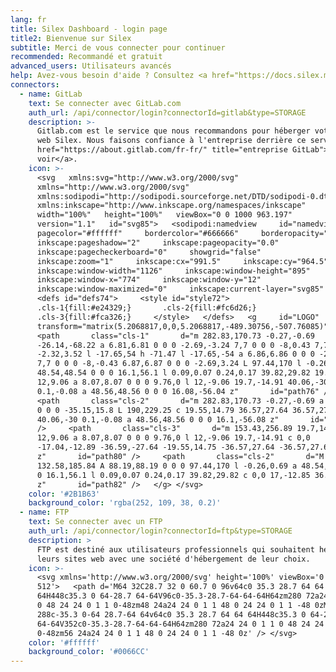 ```yaml
---
lang: fr
title: Silex Dashboard - login page
title2: Bienvenue sur Silex
subtitle: Merci de vous connecter pour continuer
recommended: Recommandé et gratuit
advanced_users: Utilisateurs avancés
help: Avez-vous besoin d'aide ? Consultez <a href="https://docs.silex.me/fr/user/login">la documentation</a>, <a href="https://short.silex.me/video_en">les tutoriels vidéo</a> ou simplement <a href="https://short.silex.me/community">demandez de l'aide sur les forums</a> ou <a href="https://short.silex.me/chat">contactez-nous sur le chat</a>.
connectors:
  - name: GitLab
    text: Se connecter avec GitLab.com
    auth_url: /api/connector/login?connectorId=gitlab&type=STORAGE
    description: >-
      Gitlab.com est le service que nous recommandons pour héberger votre site
      web Silex. Nous faisons confiance à l'entreprise derrière ce service, <a
      href="https://about.gitlab.com/fr-fr/" title="entreprise GitLab">allez les
      voir</a>.
    icon: >-
      <svg   xmlns:svg="http://www.w3.org/2000/svg"  
      xmlns="http://www.w3.org/2000/svg"  
      xmlns:sodipodi="http://sodipodi.sourceforge.net/DTD/sodipodi-0.dtd"  
      xmlns:inkscape="http://www.inkscape.org/namespaces/inkscape"  
      width="100%"   height="100%"   viewBox="0 0 1000 963.197"  
      version="1.1"   id="svg85">   <sodipodi:namedview     id="namedview87"    
      pagecolor="#ffffff"     bordercolor="#666666"     borderopacity="1.0"    
      inkscape:pageshadow="2"     inkscape:pageopacity="0.0"    
      inkscape:pagecheckerboard="0"     showgrid="false"    
      inkscape:zoom="1"     inkscape:cx="991.5"     inkscape:cy="964.5"    
      inkscape:window-width="1126"     inkscape:window-height="895"    
      inkscape:window-x="774"     inkscape:window-y="12"    
      inkscape:window-maximized="0"     inkscape:current-layer="svg85" />  
      <defs id="defs74">     <style id="style72">      
      .cls-1{fill:#e24329;}       .cls-2{fill:#fc6d26;}      
      .cls-3{fill:#fca326;}     </style>   </defs>   <g     id="LOGO"    
      transform="matrix(5.2068817,0,0,5.2068817,-489.30756,-507.76085)">    
      <path       class="cls-1"       d="m 282.83,170.73 -0.27,-0.69
      -26.14,-68.22 a 6.81,6.81 0 0 0 -2.69,-3.24 7,7 0 0 0 -8,0.43 7,7 0 0 0
      -2.32,3.52 l -17.65,54 h -71.47 l -17.65,-54 a 6.86,6.86 0 0 0 -2.32,-3.53
      7,7 0 0 0 -8,-0.43 6.87,6.87 0 0 0 -2.69,3.24 L 97.44,170 l -0.26,0.69 a
      48.54,48.54 0 0 0 16.1,56.1 l 0.09,0.07 0.24,0.17 39.82,29.82 19.7,14.91
      12,9.06 a 8.07,8.07 0 0 0 9.76,0 l 12,-9.06 19.7,-14.91 40.06,-30
      0.1,-0.08 a 48.56,48.56 0 0 0 16.08,-56.04 z"       id="path76" />    
      <path       class="cls-2"       d="m 282.83,170.73 -0.27,-0.69 a 88.3,88.3
      0 0 0 -35.15,15.8 L 190,229.25 c 19.55,14.79 36.57,27.64 36.57,27.64 l
      40.06,-30 0.1,-0.08 a 48.56,48.56 0 0 0 16.1,-56.08 z"       id="path78"
      />     <path       class="cls-3"       d="m 153.43,256.89 19.7,14.91
      12,9.06 a 8.07,8.07 0 0 0 9.76,0 l 12,-9.06 19.7,-14.91 c 0,0
      -17.04,-12.89 -36.59,-27.64 -19.55,14.75 -36.57,27.64 -36.57,27.64
      z"       id="path80" />     <path       class="cls-2"       d="M
      132.58,185.84 A 88.19,88.19 0 0 0 97.44,170 l -0.26,0.69 a 48.54,48.54 0 0
      0 16.1,56.1 l 0.09,0.07 0.24,0.17 39.82,29.82 c 0,0 17,-12.85 36.57,-27.64
      z"       id="path82" />   </g> </svg>
    color: '#2B1B63'
    background_color: 'rgba(252, 109, 38, 0.2)'
  - name: FTP
    text: Se connecter avec un FTP
    auth_url: /api/connector/login?connectorId=ftp&type=STORAGE
    description: >
      FTP est destiné aux utilisateurs professionnels qui souhaitent héberger
      leurs sites web avec une société d'hébergement de leur choix.
    icon: >-
      <svg xmlns='http://www.w3.org/2000/svg' height='100%' viewBox='0 0 512
      512'>   <path d='M64 32C28.7 32 0 60.7 0 96v64c0 35.3 28.7 64 64
      64H448c35.3 0 64-28.7 64-64V96c0-35.3-28.7-64-64-64H64zm280 72a24 24 0 1 1
      0 48 24 24 0 1 1 0-48zm48 24a24 24 0 1 1 48 0 24 24 0 1 1 -48 0zM64
      288c-35.3 0-64 28.7-64 64v64c0 35.3 28.7 64 64 64H448c35.3 0 64-28.7
      64-64V352c0-35.3-28.7-64-64-64H64zm280 72a24 24 0 1 1 0 48 24 24 0 1 1
      0-48zm56 24a24 24 0 1 1 48 0 24 24 0 1 1 -48 0z' /> </svg>
    color: '#ffffff'
    background_color: '#0066CC'
---
```


